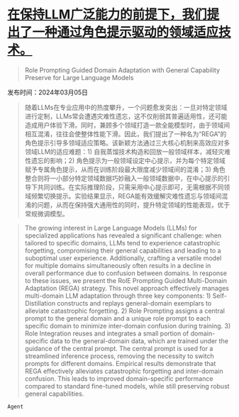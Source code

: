 # [在保持LLM广泛能力的前提下，我们提出了一种通过角色提示驱动的领域适应技术。](https://arxiv.org/abs/2403.02756)

> Role Prompting Guided Domain Adaptation with General Capability Preserve for Large Language Models

发布时间：2024年03月05日

> 随着LLMs在专业应用中的热度攀升，一个问题愈发突出：一旦对特定领域进行定制，LLMs常会遭遇灾难性遗忘，这不仅削弱其普遍适用性，还可能造成用户体验下滑。同时，兼顾多个领域打造一款全能模型时，由于领域间相互混淆，往往会使整体性能下滑。因此，我们提出了一种名为“REGA”的角色提示引导多领域适应策略。该新颖方法通过三大核心机制来高效应对多领域LLM的适应难题：1) 自我蒸馏技术构造和回放一般领域样本，减轻灾难性遗忘的影响；2) 角色提示为一般领域设定中心提示，并为每个特定领域赋予专属角色提示，从而在训练阶段最大限度减少领域间的混淆；3) 角色整合则将一小部分特定领域数据巧妙融入一般领域数据中，在中心提示的引导下共同训练。在实际推理阶段，只需采用中心提示即可，无需根据不同领域频繁切换提示。实验结果显示，REGA能有效缓解灾难性遗忘与领域间混淆的问题，从而在保持强大通用性的同时，提升特定领域的性能表现，优于常规微调模型。

> The growing interest in Large Language Models (LLMs) for specialized applications has revealed a significant challenge: when tailored to specific domains, LLMs tend to experience catastrophic forgetting, compromising their general capabilities and leading to a suboptimal user experience. Additionally, crafting a versatile model for multiple domains simultaneously often results in a decline in overall performance due to confusion between domains. In response to these issues, we present the RolE Prompting Guided Multi-Domain Adaptation (REGA) strategy. This novel approach effectively manages multi-domain LLM adaptation through three key components: 1) Self-Distillation constructs and replays general-domain exemplars to alleviate catastrophic forgetting. 2) Role Prompting assigns a central prompt to the general domain and a unique role prompt to each specific domain to minimize inter-domain confusion during training. 3) Role Integration reuses and integrates a small portion of domain-specific data to the general-domain data, which are trained under the guidance of the central prompt. The central prompt is used for a streamlined inference process, removing the necessity to switch prompts for different domains. Empirical results demonstrate that REGA effectively alleviates catastrophic forgetting and inter-domain confusion. This leads to improved domain-specific performance compared to standard fine-tuned models, while still preserving robust general capabilities.

`Agent`